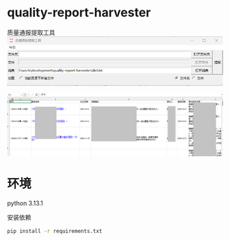 # quality-report-harvester

质量通报提取工具
![alt text](<doc/img/屏幕截图 2025-01-23 164719.png>)

![alt text](<doc/img/屏幕截图 2025-01-23 164913.png>)

# 环境

python 3.13.1

安装依赖
```bash
pip install -r requirements.txt
```